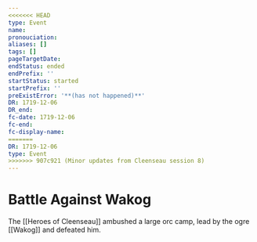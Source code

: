 ```yaml
---
<<<<<<< HEAD
type: Event
name:
pronouciation:
aliases: []
tags: []
pageTargetDate:
endStatus: ended
endPrefix: ''
startStatus: started
startPrefix: ''
preExistError: '**(has not happened)**'
DR: 1719-12-06
DR_end:
fc-date: 1719-12-06
fc-end:
fc-display-name:
=======
DR: 1719-12-06
type: Event
>>>>>>> 907c921 (Minor updates from Cleenseau session 8)
---
```


# Battle Against Wakog

The [[Heroes of Cleenseau]] ambushed a large orc camp, lead by the ogre [[Wakog]] and defeated him.